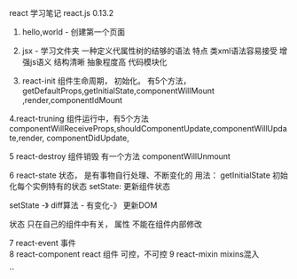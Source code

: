 react 学习笔记 react.js 0.13.2

1. hello,world - 创建第一个页面

2. jsx - 学习文件夹
    一种定义代属性树的结够的语法
    特点
        类xml语法容易接受
        增强js语义
        结构清晰
        抽象程度高
        代码模块化

3. react-init
    组件生命周期， 初始化。 有5个方法， getDefaultProps,getInitialState,componentWillMount
    ,render,componentIdMount

4.react-truning
    组件运行中，有5个方法 componentWillReceiveProps,shouldComponentUpdate,componentWillUpdate,render,
    componentDidUpdate,
    
5 react-destroy
    组件销毁
    有一个方法 componentWillUnmount
    
6 react-state
   状态， 是有事物自行处理、不断变化的 
   用法： getInitialState 初始化每个实例特有的状态
          setState: 更新组件状态
   
   setState -》 diff算法 - 有变化-》 更新DOM
   
   状态 只在自己的组件中有关， 属性 不能在组件内部修改
   
7 react-event
  事件   
8 react-component
    react 组件 可控，不可控
9 react-mixin 
    mixins混入
          

``